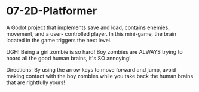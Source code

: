 # 07-2D-Platformer
A Godot project that implements save and load, contains enemies, movement, and a user- controlled player. In this mini-game, the brain located in the game triggers the next level. 

UGH!
Being a girl zombie is so hard! Boy zombies are ALWAYS trying to hoard all the good human brains, it's SO annoying!

Directions: By using the arrow keys to move forward and jump, avoid making contact with the boy zombies while you take back the human brains that are rightfully yours!

